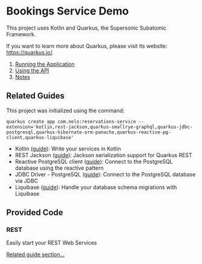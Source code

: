 # Bookings Service Demo

This project uses Kotlin and Quarkus, the Supersonic Subatomic Framework.

If you want to learn more about Quarkus, please visit its website: <https://quarkus.io/>.


1. [Running the Application](./running.md)
2. [Using the API](./api.md)
2. [Notes](./notes.md)

## Related Guides

This project was initialized using the command:

```shell
quarkus create app com.nelo:reservations-service --extension='kotlin,rest-jackson,quarkus-smallrye-graphql,quarkus-jdbc-postgresql,quarkus-hibernate-orm-panache,quarkus-reactive-pg-client,quarkus-liquibase'
```

- Kotlin ([guide](https://quarkus.io/guides/kotlin)): Write your services in Kotlin
- REST Jackson ([guide](https://quarkus.io/guides/rest#json-serialisation)): Jackson serialization support for Quarkus REST
- Reactive PostgreSQL client ([guide](https://quarkus.io/guides/reactive-sql-clients)): Connect to the PostgreSQL database using the reactive pattern
- JDBC Driver - PostgreSQL ([guide](https://quarkus.io/guides/datasource)): Connect to the PostgreSQL database via JDBC
- Liquibase ([guide](https://quarkus.io/guides/liquibase)): Handle your database schema migrations with Liquibase

## Provided Code

### REST

Easily start your REST Web Services

[Related guide section...](https://quarkus.io/guides/getting-started-reactive#reactive-jax-rs-resources)
